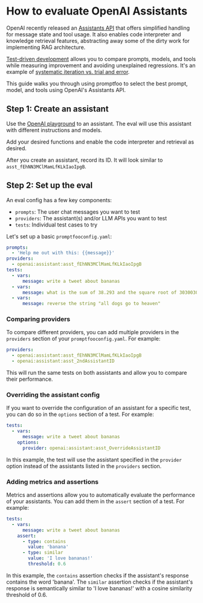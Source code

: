 # How to evaluate OpenAI Assistants

OpenAI recently released an [Assistants API](https://platform.openai.com/docs/assistants/overview) that offers simplified handling for message state and tool usage.  It also enables code interpreter and knowledge retrieval features, abstracting away some of the dirty work for implementing RAG architecture.

[Test-driven development](/docs/intro#workflow-and-philosophy) allows you to compare prompts, models, and tools while measuring improvement and avoiding unexplained regressions.  It's an example of [systematic iteration vs. trial and error](https://ianww.com/blog/2023/05/21/prompt-engineering-framework).

This guide walks you through using promptfoo to select the best prompt, model, and tools using OpenAI's Assistants API.

## Step 1: Create an assistant

Use the [OpenAI playground](https://platform.openai.com/playground) to an assistant.  The eval will use this assistant with different instructions and models.

Add your desired functions and enable the code interpreter and retrieval as desired.

After you create an assistant, record its ID.  It will look similar to `asst_fEhNN3MClMamLfKLkIaoIpgB`.

## Step 2: Set up the eval

An eval config has a few key components:

- `prompts`: The user chat messages you want to test
- `providers`: The assistant(s) and/or LLM APIs you want to test
- `tests`: Individual test cases to try

Let's set up a basic `promptfooconfig.yaml`:

```yaml
prompts:
  - 'Help me out with this: {{message}}'
providers:
  - openai:assistant:asst_fEhNN3MClMamLfKLkIaoIpgB
tests:
  - vars:
      message: write a tweet about bananas
  - vars:
      message: what is the sum of 38.293 and the square root of 30300300
  - vars:
      message: reverse the string "all dogs go to heaven"
```

### Comparing providers

To compare different providers, you can add multiple providers in the `providers` section of your `promptfooconfig.yaml`. For example:

```yaml
providers:
  - openai:assistant:asst_fEhNN3MClMamLfKLkIaoIpgB
  - openai:assistant:asst_2ndAssistantID
```

This will run the same tests on both assistants and allow you to compare their performance.

### Overriding the assistant config

If you want to override the configuration of an assistant for a specific test, you can do so in the `options` section of a test. For example:

```yaml
tests:
  - vars:
      message: write a tweet about bananas
    options:
      provider: openai:assistant:asst_OverrideAssistantID
```

In this example, the test will use the assistant specified in the `provider` option instead of the assistants listed in the `providers` section.

### Adding metrics and assertions

Metrics and assertions allow you to automatically evaluate the performance of your assistants. You can add them in the `assert` section of a test. For example:

```yaml
tests:
  - vars:
      message: write a tweet about bananas
    assert:
      - type: contains
        value: 'banana'
      - type: similar
        value: 'I love bananas!'
        threshold: 0.6
```

In this example, the `contains` assertion checks if the assistant's response contains the word 'banana'. The `similar` assertion checks if the assistant's response is semantically similar to 'I love bananas!' with a cosine similarity threshold of 0.6.
